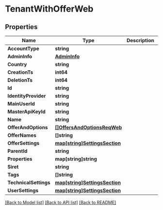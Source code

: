 # TenantWithOfferWeb

## Properties

Name | Type | Description | Notes
------------ | ------------- | ------------- | -------------
**AccountType** | **string** |  | [optional] 
**AdminInfo** | [**AdminInfo**](AdminInfo.md) |  | [optional] 
**Country** | **string** |  | [optional] 
**CreationTs** | **int64** |  | [optional] 
**DeletionTs** | **int64** |  | [optional] 
**Id** | **string** |  | [optional] 
**IdentityProvider** | **string** |  | [optional] 
**MainUserId** | **string** |  | [optional] 
**MasterApiKeyId** | **string** |  | [optional] 
**Name** | **string** |  | [optional] 
**OfferAndOptions** | [**[]OffersAndOptionsReqWeb**](OffersAndOptionsReqWeb.md) |  | [optional] 
**OfferNames** | **[]string** |  | [optional] 
**OfferSettings** | [**map[string]SettingsSection**](SettingsSection.md) |  | [optional] 
**ParentId** | **string** |  | [optional] 
**Properties** | **map[string]string** |  | [optional] 
**Siret** | **string** |  | [optional] 
**Tags** | **[]string** |  | [optional] 
**TechnicalSettings** | [**map[string]SettingsSection**](SettingsSection.md) |  | [optional] 
**UserSettings** | [**map[string]SettingsSection**](SettingsSection.md) |  | [optional] 

[[Back to Model list]](../README.md#documentation-for-models) [[Back to API list]](../README.md#documentation-for-api-endpoints) [[Back to README]](../README.md)


